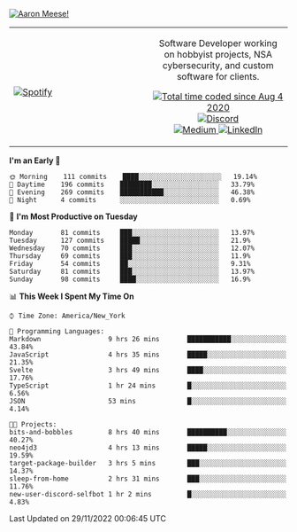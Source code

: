 [![Aaron Meese!](https://user-images.githubusercontent.com/17814535/88975338-a2aabf00-d27f-11ea-963f-8a19608716b4.png)](https://github.com/ajmeese7/readme-ascii "README ASCII")

<!-- Modified from project here: https://github.com/novatorem/novatorem -->
<table width="100%">
  <tr>
  <td width="50%">

&nbsp; <br> [![Spotify](https://ajmeese7.vercel.app/api/spotify)](https://open.spotify.com/user/ajmeese)

  </td>
  <td width="50%">
    <p align="center">
    Software Developer working on hobbyist projects, NSA cybersecurity, and custom software for clients.
    </p>
    <p align="center">
      <a href="https://wakatime.com/@f726891d-3b02-46cd-9b60-e8c59f9e2b14">
        <img src="https://wakatime.com/badge/user/f726891d-3b02-46cd-9b60-e8c59f9e2b14.svg" alt="Total time coded since Aug 4 2020" title="WakaTime" />
      </a>
      <a href="http://link.aaronmeese.com/discord">
        <img src="https://img.shields.io/badge/discord-ajmeese7%234835-369?style=flat-square&logo=discord&logoColor=white&color=purple" alt="Discord" title="Discord">
      </a>
      <br />
      <a href="https://link.aaronmeese.com/medium">
        <img src="https://img.shields.io/badge/medium-ajmeese7-1DB954?style=flat-square&logo=medium&logoColor=white" alt="Medium" title="Medium">
      </a>
      <a href="https://link.aaronmeese.com/linkedin">
        <img src="https://img.shields.io/badge/linkedIn-aaronmeese-1DB954?style=flat-square&logo=linkedin&logoColor=white&color=blue" alt="LinkedIn" title="LinkedIn">
      </a>
    </p>
  </td>

</table>

[//]: <> (The `&nbsp;` is to have Aphelion take up more space)

<!--START_SECTION:waka-->
**I'm an Early 🐤** 

```text
🌞 Morning    111 commits    ████░░░░░░░░░░░░░░░░░░░░░   19.14% 
🌆 Daytime    196 commits    ████████░░░░░░░░░░░░░░░░░   33.79% 
🌃 Evening    269 commits    ███████████░░░░░░░░░░░░░░   46.38% 
🌙 Night      4 commits      ░░░░░░░░░░░░░░░░░░░░░░░░░   0.69%

```
📅 **I'm Most Productive on Tuesday** 

```text
Monday       81 commits     ███░░░░░░░░░░░░░░░░░░░░░░   13.97% 
Tuesday      127 commits    █████░░░░░░░░░░░░░░░░░░░░   21.9% 
Wednesday    70 commits     ███░░░░░░░░░░░░░░░░░░░░░░   12.07% 
Thursday     69 commits     ███░░░░░░░░░░░░░░░░░░░░░░   11.9% 
Friday       54 commits     ██░░░░░░░░░░░░░░░░░░░░░░░   9.31% 
Saturday     81 commits     ███░░░░░░░░░░░░░░░░░░░░░░   13.97% 
Sunday       98 commits     ████░░░░░░░░░░░░░░░░░░░░░   16.9%

```


📊 **This Week I Spent My Time On** 

```text
⌚︎ Time Zone: America/New_York

💬 Programming Languages: 
Markdown                 9 hrs 26 mins       ███████████░░░░░░░░░░░░░░   43.84% 
JavaScript               4 hrs 35 mins       █████░░░░░░░░░░░░░░░░░░░░   21.35% 
Svelte                   3 hrs 49 mins       ████░░░░░░░░░░░░░░░░░░░░░   17.76% 
TypeScript               1 hr 24 mins        █░░░░░░░░░░░░░░░░░░░░░░░░   6.56% 
JSON                     53 mins             █░░░░░░░░░░░░░░░░░░░░░░░░   4.14%

🐱‍💻 Projects: 
bits-and-bobbles         8 hrs 40 mins       ██████████░░░░░░░░░░░░░░░   40.27% 
neo4jd3                  4 hrs 13 mins       █████░░░░░░░░░░░░░░░░░░░░   19.59% 
target-package-builder   3 hrs 5 mins        ███░░░░░░░░░░░░░░░░░░░░░░   14.37% 
sleep-from-home          2 hrs 31 mins       ███░░░░░░░░░░░░░░░░░░░░░░   11.76% 
new-user-discord-selfbot 1 hr 2 mins         █░░░░░░░░░░░░░░░░░░░░░░░░   4.83%

```


 Last Updated on 29/11/2022 00:06:45 UTC
<!--END_SECTION:waka-->
